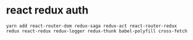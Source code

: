 # react redux auth


```
yarn add react-router-dom redux-saga redux-act react-router-redux redux react-redux redux-logger redux-thunk babel-polyfill cross-fetch
```
